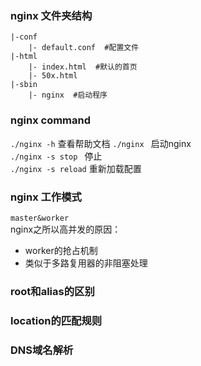 ### nginx 文件夹结构
```
|-conf
    |- default.conf  #配置文件 
|-html      
    |- index.html  #默认的首页
    |- 50x.html  
|-sbin  
    |- nginx  #启动程序  
```
### nginx command
`./nginx -h` 查看帮助文档
`./nginx `  启动nginx  
`./nginx -s stop ` 停止  
`./nginx -s reload` 重新加载配置  
### nginx 工作模式
`master&worker`  
nginx之所以高并发的原因：
- worker的抢占机制
- 类似于多路复用器的非阻塞处理
### root和alias的区别
### location的匹配规则
### DNS域名解析






